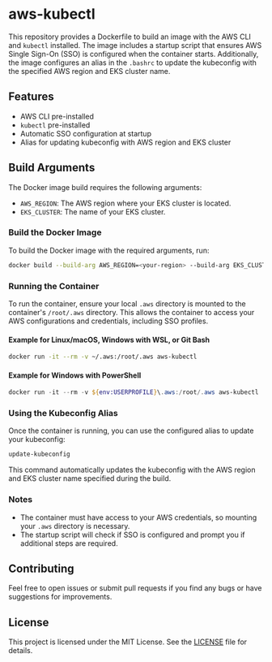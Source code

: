 # aws-kubectl

This repository provides a Dockerfile to build an image with the AWS CLI and `kubectl` installed.
The image includes a startup script that ensures AWS Single Sign-On (SSO) is configured when the container starts.
Additionally, the image configures an alias in the `.bashrc` to update the kubeconfig with the specified AWS region and EKS cluster name.

## Features

- AWS CLI pre-installed
- `kubectl` pre-installed
- Automatic SSO configuration at startup
- Alias for updating kubeconfig with AWS region and EKS cluster

## Build Arguments

The Docker image build requires the following arguments:

- `AWS_REGION`: The AWS region where your EKS cluster is located.
- `EKS_CLUSTER`: The name of your EKS cluster.

### Build the Docker Image

To build the Docker image with the required arguments, run:

```bash
docker build --build-arg AWS_REGION=<your-region> --build-arg EKS_CLUSTER=<your-cluster-name> -t aws-kubectl .
```

### Running the Container

To run the container, ensure your local `.aws` directory is mounted to the container's `/root/.aws` directory. This allows the container to access your AWS configurations and credentials, including SSO profiles.

#### Example for Linux/macOS, Windows with WSL, or Git Bash

```bash
docker run -it --rm -v ~/.aws:/root/.aws aws-kubectl
```

#### Example for Windows with PowerShell

```powershell
docker run -it --rm -v ${env:USERPROFILE}\.aws:/root/.aws aws-kubectl
```

### Using the Kubeconfig Alias

Once the container is running, you can use the configured alias to update your kubeconfig:

```bash
update-kubeconfig
```

This command automatically updates the kubeconfig with the AWS region and EKS cluster name specified during the build.

### Notes

- The container must have access to your AWS credentials, so mounting your `.aws` directory is necessary.
- The startup script will check if SSO is configured and prompt you if additional steps are required.

## Contributing

Feel free to open issues or submit pull requests if you find any bugs or have suggestions for improvements.

## License

This project is licensed under the MIT License. See the [LICENSE](LICENSE) file for details.
